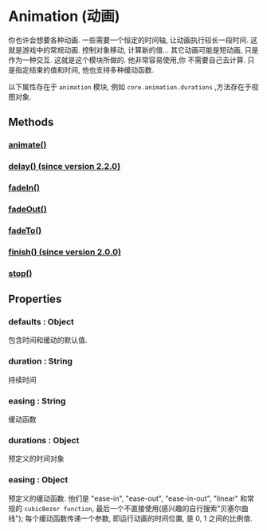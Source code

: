 # Animation (动画)

你也许会想要各种动画.
一些需要一个恒定的时间轴, 让动画执行较长一段时间.
这就是游戏中的常规动画.
控制对象移动, 计算新的值... 其它动画可能是短动画, 只是作为一种交互.
这就是这个模块所做的.
他非常容易使用,你 不需要自己去计算.
只是指定结束的值和时间, 他也支持多种缓动函数.

以下属性存在于 `animation` 模块, 例如 `core.animation.durations` ,方法存在于视图对象.

## Methods

### [animate()](./animation/animate.md)

### [delay() (since version 2.2.0)](./animation/delay.md)

### [fadeIn()](./animation/fadeIn.md)

### [fadeOut()](./animation/fadeOut.md)

### [fadeTo()](./animation/fadeTo.md)

### [finish() (since version 2.0.0)](./animation/finish.md)

### [stop()](./animation/stop.md)

## Properties

### defaults : Object

包含时间和缓动的默认值.

### duration : String

持续时间

### easing : String

缓动函数

### durations : Object

预定义的时间对象

### easing : Object

预定义的缓动函数.
他们是 "ease-in", "ease-out", "ease-in-out", "linear" 和常规的 `cubicBezer function`, 最后一个不直接使用(感兴趣的自行搜索"贝塞尔曲线"); 每个缓动函数传递一个参数, 即运行动画的时间位置, 是 0, 1 之间的比例值.
